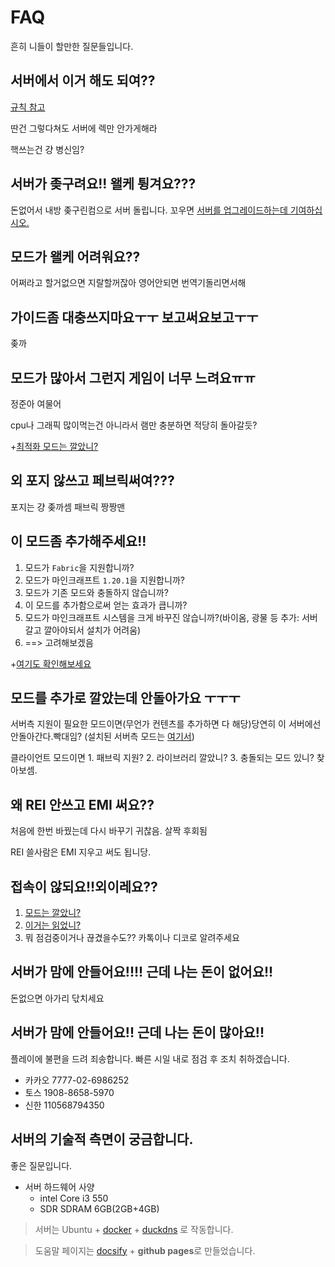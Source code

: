 # FAQ
흔히 니들이 할만한 질문들입니다.

## 서버에서 이거 해도 되여??
[규칙 참고](server#서버-규칙)

딴건 그렇다쳐도 서버에 렉만 안가게해라

핵쓰는건 걍 병신임?

## 서버가 좆구려요!! 왤케 튕겨요???
돈없어서 내방 좆구린컴으로 서버 돌립니다.
꼬우면 [서버를 업그레이드하는데 기여하십시오.](#서버가-맘에-안들어요-근데-나는-돈이-많아요)

## 모드가 왤케 어려워요??
어쩌라고 할거없으면 지랄할꺼잖아
영어안되면 번역기돌리면서해

## 가이드좀 대충쓰지마요ㅜㅜ 보고써요보고ㅜㅜ
좆까

## 모드가 많아서 그런지 게임이 너무 느려요ㅠㅠ
정준아 여물어

cpu나 그래픽 많이먹는건 아니라서 램만 충분하면 적당히 돌아갈듯?

+[최적화 모드는 깔았니?](mods/README.md#최적화-모드)

## 외 포지 않쓰고 페브릭써여???
포지는 걍 좆까셈 패브릭 짱짱맨

## 이 모드좀 추가해주세요!!
1. 모드가 `Fabric`을 지원합니까?
2. 모드가 마인크래프트 `1.20.1`을 지원합니까?
3. 모드가 기존 모드와 충돌하지 않습니까?
4. 이 모드를 추가함으로써 얻는 효과가 큽니까?
5. 모드가 마인크래프트 시스템을 크게 바꾸진 않습니까?(바이옴, 광물 등 추가: 서버 갈고 깔아야되서 설치가 어려움)
6. ==> 고려해보겠음

+[여기도 확인해보세요](mods/additional.md)

## 모드를 추가로 깔았는데 안돌아가요 ㅜㅜㅜ
서버측 지원이 필요한 모드이면(무언가 컨텐츠를 추가하면 다 해당)당연히 이 서버에선 안돌아간다.빡대임? (설치된 서버측 모드는 [여기서](mods/README#서버측-모드))

클라이언트 모드이면 1. 패브릭 지원? 2. 라이브러리 깔았니? 3. 충돌되는 모드 있니? 찾아보셈.

## 왜 REI 안쓰고 EMI 써요??
처음에 한번 바꿨는데 다시 바꾸기 귀찮음. 살짝 후회됨

REI 쓸사람은 EMI 지우고 써도 됩니당.

## 접속이 않되요!!외이레요??
1. [모드는 깔았니?](install)
2. [이거는 읽었니?](#서버-플레이-방법)
3. 뭐 점검중이거나 끊겼을수도?? 카톡이나 디코로 알려주세요

## 서버가 맘에 안들어요!!!! 근데 나는 돈이 없어요!!
돈없으면 아가리 닧치세요

## 서버가 맘에 안들어요!! 근데 나는 돈이 많아요!!
플레이에 불편을 드려 죄송합니다. 빠른 시일 내로 점검 후 조치 취하겠습니다.

* 카카오 7777-02-6986252
* 토스 1908-8658-5970
* 신한 110568794350

## 서버의 기술적 측면이 궁금합니다.
좋은 질문입니다.

* 서버 하드웨어 사양
  * intel Core i3 550
  * SDR SDRAM 6GB(2GB+4GB)
> 서버는 Ubuntu + [docker](https://hub.docker.com/r/itzg/minecraft-server) + [duckdns](https://hub.docker.com/r/linuxserver/duckdns) 로 작동합니다.

> 도움말 페이지는 [docsify](https://docsify.js.org/#/) + **github pages**로 만들었습니다.
